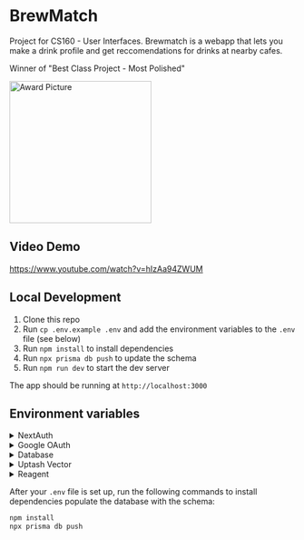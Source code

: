 # BrewMatch

Project for CS160 - User Interfaces. Brewmatch is a webapp that lets you make a drink profile and get reccomendations for drinks at nearby cafes.

Winner of "Best Class Project - Most Polished"

<img src="https://github.com/MeshanKhosla/brewmatch/assets/24885081/1a87131c-3b60-4a87-8de8-16e716a4a545" width="250" alt="Award Picture" />

## Video Demo
https://www.youtube.com/watch?v=hIzAa94ZWUM

## Local Development
1. Clone this repo
2. Run `cp .env.example .env` and add the environment variables to the `.env` file (see below)
3. Run `npm install` to install dependencies
4. Run `npx prisma db push` to update the schema
5. Run `npm run dev` to start the dev server

The app should be running at `http://localhost:3000`

## Environment variables
<details>
<summary>NextAuth</summary>

Run `openssl rand -base64 32` (you may need to download openssl) and put the result inside of `NEXTAUTH_SECRET`.

</details>

<details>
<summary>Google OAuth</summary>

Google OAuth is used for authentication.

1. Create a new project on <a target="_blank" href="https://console.developers.google.com">Google Cloud Platform</a>.

2. Navigate to the Credentials tab. Press the "Create Credentials" button and select "OAuth client ID". Go throuth the process of filling out the form. Select `External` if you're given the option. Press the "Create Credentials" button again. This time select "Web application" as the application type.

3. Create a new OAuth client ID. Make sure to set the Authorized JavaScript origins to `http://localhost` and redirect URI to `http://localhost:3000/api/auth/callback/google`. When deployed, add new entries, replacing `localhost`/`localhost:3000` to the new URL.

4. Copy the client ID and paste it into the `GOOGLE_CLIENT_ID` variable in the `.env` file.

5. Copy the client secret and paste it into the `GOOGLE_CLIENT_SECRET` variable in the `.env` file.

</details>

<details>
<summary>Database</summary>
  
For the database, you can self-host a database or consider a hosted provider such as Planetscale, Aiven, AWS RDS, etc. This project uses Aiven.

1. Create a new database on your platform.

2. Copy the database URL and paste it into the `DATABASE_URL` variable in the `.env` file.

</details>

<details>
<summary>Uptash Vector</summary>
  
Visit <a target="_blank" href="https://console.upstash.com/vector">Upstash</a> and create a new index using `BAAI/bge-large-en-v1.5` as the embedding model. Then fill out the `UPSTASH_VECTOR_REST_URL` and `UPSTASH_VECTOR_REST_TOKEN`.

</details>

<details>
<summary>Reagent</summary>
  
Visit <a target="_blank" href="https://rea.gent/noggins">Reagent</a> and create a nwe GPT-4 Turbo Noggin. Use the credentials to fill out `REAGENT_URL` and `REAGENT_TOKEN`.

This is the prompt we used on Reagent:

```
Here is a drink profile that a cafe customer created that details their current drink preferences, which include a description and sweetness level.  
Description: $profile_description

Sweetness: $profile_sweetness



Based on those drink profile details, I recommended these drinks to the customer. I have included the name, description, and sweetness level of each of the recommended drinks.
$drinks
 

Please provide a SHORT 1-2 sentence explanation for why each drink was recommended to the customer. Do try to always come up with a reasonable explanation based on the drink profile and recommendation details. Please make sure you ONLY have the 1-2 sentence explanation for each drink. Please return the explanations for each drink in a list, with each explanation in double quotes (ie. ["explanation for drink 1", "explanation for drink 2",...]) in the same order of the drinks provided. Please make sure ONLY the list with each drinks' 1-2 sentence explanation is included in your answer.
```

</details>

After your `.env` file is set up, run the following commands to install dependencies populate the database with the schema:

```bash
npm install
npx prisma db push
```

